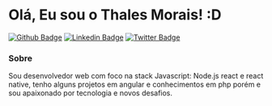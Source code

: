 # Olá, Eu sou o Thales Morais! :D

[![Github Badge](https://img.shields.io/badge/-Github-000?style=flat-square&logo=Github&logoColor=white&link=https://github.com/fagnerpsantos)](https://github.com/thalesmoraisdealmeida21)
[![Linkedin Badge](https://img.shields.io/badge/-LinkedIn-blue?style=flat-square&logo=Linkedin&logoColor=white&link=https://www.linkedin.com/in/thales-morais/)](https://www.linkedin.com/in/thales-morais/)
[![Twitter Badge](https://img.shields.io/badge/-Twitter-1ca0f1?style=flat-square&labelColor=1ca0f1&logo=twitter&logoColor=white&link=https://twitter.com/thales_morais21)](https://twitter.com/thales_morais21)

### Sobre 
Sou desenvolvedor web com foco na stack Javascript: Node.js react e react native, tenho alguns projetos em angular e conhecimentos em php porém e sou apaixonado por tecnologia e novos desafios.


